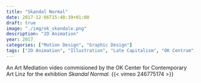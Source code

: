 ```yaml
---
title: "Skandal Normal"
date: 2017-12-06T15:40:39+01:00
draft: true
image: "./img/ok_skandale.png"
description: "2D Animation"
year: 2017
categories: ["Motion Design", "Graphic Design"]
tags: ["2D Animation", "Illustration", "Late Capitalism", "OK Centrum", "After Effects", "Illustrator", "Art Mediation"]
---
```


An Art Mediation video commisioned by the OK Center for Contemporary Art Linz for the exhibtion _Skandal Normal._
{{< vimeo 246775174 >}}